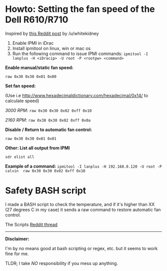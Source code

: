 # Howto: Setting the fan speed of the Dell R610/R710
Inspired by [this Reddit post](https://www.reddit.com/r/homelab/comments/72qust/r510_noise/dnkofsv/) by /u/whitekidney


1. Enable IPMI in iDrac
2. Install ipmitool on linux, win or mac os
3. Run the following command to issue IPMI commands: 
`ipmitool -I lanplus -H <iDracip> -U root -P <rootpw> <command>`


**Enable manual/static fan speed:**

`raw 0x30 0x30 0x01 0x00`


**Set fan speed:**

(Use i.e http://www.hexadecimaldictionary.com/hexadecimal/0x14/ to calculate speed)

*3000 RPM*: `raw 0x30 0x30 0x02 0xff 0x10`

*2160 RPM*: `raw 0x30 0x30 0x02 0xff 0x0a`


**Disable / Return to automatic fan control:**

`raw 0x30 0x30 0x01 0x01`


**Other: List all output from IPMI**

`sdr elist all`


**Example of a command:**
`ipmitool -I lanplus -H 192.168.0.120 -U root -P calvin  raw 0x30 0x30 0x02 0xff 0x10`


# Safety BASH script
I made a BASH script to check the temperature, and if it's higher than XX (27 degrees C in my case) it sends a raw command to restore automatic fan control. 

The Scripts [Reddit thread](https://www.reddit.com/r/homelab/comments/779cha/manual_fan_control_on_r610r710_including_script/)


*****
**Disclaimer:**

I'm by no means good at bash scripting or regex, etc. but it seems to work fine for me. 

TLDR; I take _NO_ responsibility if you mess up anything.